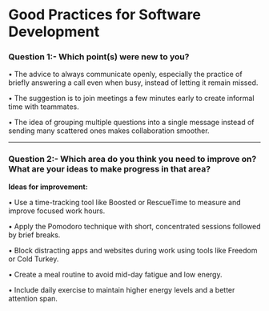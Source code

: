 # Good Practices for Software Development

### Question 1:- Which point(s) were new to you?

   • The advice to always communicate openly, especially the practice of briefly answering a call even when busy, instead of letting it remain missed.
   
   • The suggestion is to join meetings a few minutes early to create informal time with teammates.
   
   • The idea of grouping multiple questions into a single message instead of sending many scattered ones makes collaboration smoother.

   
---
### Question 2:- Which area do you think you need to improve on? What are your ideas to make progress in that area?

  **Ideas for improvement:**

  • Use a time-tracking tool like Boosted or RescueTime to measure and improve focused work hours.

  • Apply the Pomodoro technique with short, concentrated sessions followed by brief breaks.

  • Block distracting apps and websites during work using tools like Freedom or Cold Turkey.

  • Create a meal routine to avoid mid-day fatigue and low energy.

  • Include daily exercise to maintain higher energy levels and a better attention span.
